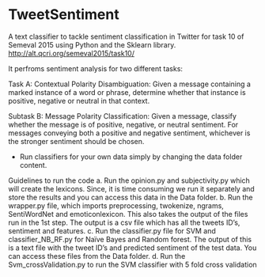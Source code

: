 # TweetSentiment
A text classifier to tackle sentiment classification in Twitter for task 10 of Semeval 2015 using Python and the Sklearn library. 
http://alt.qcri.org/semeval2015/task10/

It perfroms sentiment analysis for two different tasks:

  Task A: Contextual Polarity Disambiguation: Given a message containing a marked instance of a word or phrase, determine whether 
  that instance is positive, negative or neutral in that context.
  
  Subtask B: Message Polarity Classification: Given a message, classify whether the message is of positive, negative, or neutral 
  sentiment. For messages conveying both a positive and negative sentiment, whichever is the stronger sentiment should be chosen.
  
  * Run classifiers for your own data simply by changing the data folder content.
  
  
Guidelines to run the code
a. Run the opinion.py and subjectivity.py which will create the lexicons. Since, it is time consuming we run it separately and store the results and you can access this data in the Data folder.
b. Run the wrapper.py file, which imports preprocessing, twokenize, ngrams, SentiWordNet and emoticonlexicon. This also takes the output of the files run in the 1st step. The output is a csv file which has all the tweets ID’s, sentiment and features.
c. Run the classifier.py file for SVM and classifier_NB_RF.py for Naïve Bayes and Random forest. The output of this is a text file with the tweet ID’s and predicted sentiment of the test data. You can access these files from the Data folder.
d. Run the Svm_crossValidation.py to run the SVM classifier with 5 fold cross validation

